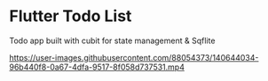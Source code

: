 # Flutter Todo List

Todo app built with cubit for state management & Sqflite



https://user-images.githubusercontent.com/88054373/140644034-96b440f8-0a67-4dfa-9517-8f058d737531.mp4

